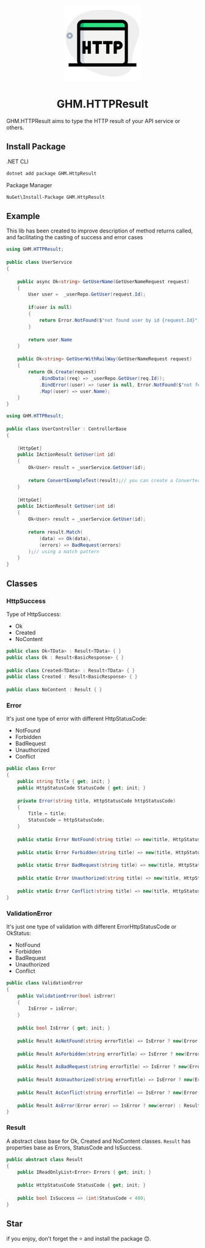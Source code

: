 <p align="center">
<img src="logo.png" alt="logo" width="200px"/>
</p>

<h1 align="center"> GHM.HTTPResult </h1>

GHM.HTTPResult aims to type the HTTP result of your API service or others.

## Install Package

.NET CLI

```sh
dotnet add package GHM.HttpResult
```

Package Manager

```sh
NuGet\Install-Package GHM.HttpResult
```

## Example

This lib has been created to improve description of method returns called, and facilitating the casting of success and error cases

```csharp
using GHM.HTTPResult;

public class UserService
{

    public async Ok<string> GetUserName(GetUserNameRequest request)
    {
        User user =  _userRepo.GetUser(request.Id);

        if(user is null)
        {
            return Error.NotFound($"not found user by id {request.Id}");
        }

        return user.Name
    }

    public Ok<string> GetUserWithRailWay(GetUserNameRequest request)
    {
        return Ok.Create(request)
            .BindData((req) => _userRepo.GetUser(req.Id));
            .BindError((user) => (user is null, Error.NotFound($"not found user by id {request.Id}")))
            .Map((user) => user.Name);
    }
}

```

```csharp
using GHM.HTTPResult;

public class UserController : ControllerBase
{

    [HttpGet]
    public IActionResult GetUser(int id)
    {
        Ok<User> result = _userService.GetUser(id);

        return ConvertExempleTest(result);// you can create a Converter to change return from Result to Action automatically
    }

    [HttpGet]
    public IActionResult GetUser(int id)
    {
        Ok<User> result = _userService.GetUser(id);

        return result.Match(
            (data) => Ok(data),
            (errors) => BadRequest(errors)
        );// using a match pattern
    }
}

```

## Classes

### HttpSuccess

Type of HttpSuccess:

- Ok
- Created
- NoContent

```csharp
public class Ok<TData> : Result<TData> { }
public class Ok : Result<BasicResponse> { }

public class Created<TData> : Result<TData> { }
public class Created : Result<BasicResponse> { }

public class NoContent : Result { }

```

### Error

It's just one type of error with different HttpStatusCode:

- NotFound
- Forbidden
- BadRequest
- Unauthorized
- Conflict

```csharp
public class Error
{
    public string Title { get; init; }
    public HttpStatusCode StatusCode { get; init; }

    private Error(string title, HttpStatusCode httpStatusCode)
    {
        Title = title;
        StatusCode = httpStatusCode;
    }

    public static Error NotFound(string title) => new(title, HttpStatusCode.NotFound);

    public static Error Forbidden(string title) => new(title, HttpStatusCode.Forbidden);

    public static Error BadRequest(string title) => new(title, HttpStatusCode.BadRequest);

    public static Error Unauthorized(string title) => new(title, HttpStatusCode.Unauthorized);

    public static Error Conflict(string title) => new(title, HttpStatusCode.Conflict);
}

```

### ValidationError

It's just one type of validation with different ErrorHttpStatusCode or OkStatus:

- NotFound
- Forbidden
- BadRequest
- Unauthorized
- Conflict

```csharp
public class ValidationError
{
    public ValidationError(bool isError)
    {
        IsError = isError;
    }

    public bool IsError { get; init; }

    public Result AsNotFound(string errorTitle) => IsError ? new(Error.NotFound(errorTitle)) : Result.Successful;

    public Result AsForbidden(string errorTitle) => IsError ? new(Error.Forbidden(errorTitle)) : Result.Successful;

    public Result AsBadRequest(string errorTitle) => IsError ? new(Error.BadRequest(errorTitle)) : Result.Successful;

    public Result AsUnauthorized(string errorTitle) => IsError ? new(Error.Unauthorized(errorTitle)) : Result.Successful;

    public Result AsConflict(string errorTitle) => IsError ? new(Error.Conflict(errorTitle)) : Result.Successful;

    public Result AsError(Error error) => IsError ? new(error) : Result.Successful;
}
```

### Result

A abstract class base for Ok, Created and NoContent classes.
`Result` has properties base as Errors, StatusCode and IsSuccess.

```csharp
public abstract class Result
{
    public IReadOnlyList<Error> Errors { get; init; }

    public HttpStatusCode StatusCode { get; init; }

    public bool IsSuccess => (int)StatusCode < 400;
}
```

## Star

if you enjoy, don't forget the ⭐ and install the package 😊.
